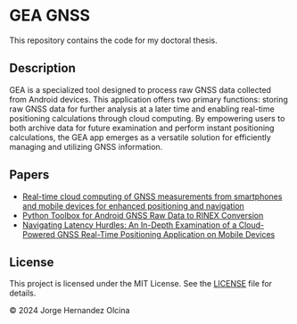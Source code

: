 # GEA GNSS

This repository contains the code for my doctoral thesis.

## Description

GEA is a specialized tool designed to process raw GNSS data collected from Android devices. This application offers two primary functions: storing raw GNSS data for further analysis at a later time and enabling real-time positioning calculations through cloud computing. By empowering users to both archive data for future examination and perform instant positioning calculations, the GEA app emerges as a versatile solution for efficiently managing and utilizing GNSS information.

## Papers

- [Real-time cloud computing of GNSS measurements from smartphones and mobile devices for enhanced positioning and navigation](https://doi.org/10.1007/s10291-024-01705-8)
- [Python Toolbox for Android GNSS Raw Data to RINEX Conversion](https://doi.org/10.1007/s10291-024-01631-9)
- [Navigating Latency Hurdles: An In-Depth Examination of a Cloud-Powered GNSS Real-Time Positioning Application on Mobile Devices](https://doi.org/10.1038/s41598-024-65652-7)

## License

This project is licensed under the MIT License. See the [LICENSE](LICENSE) file for details.

© 2024 Jorge Hernandez Olcina
